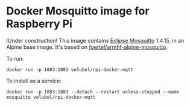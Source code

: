 # Docker Mosquitto image for Raspberry Pi
!Under construction!
This image contains [Eclipse Mosquitto](http://mosquitto.org) 1.4.15, in an Alpine base image.
It's based on [foertel/armhf-alpine-mosquitto](https://github.com/foertel/armhf-alpine-mosquitto).

To run:
```
docker run -p 1883:1883 volubel/rpi-docker-mqtt
```

To install as a service:
```
docker run -p 1883:1883 --detach --restart unless-stopped --name mosquitto volubel/rpi-docker-mqtt
```
